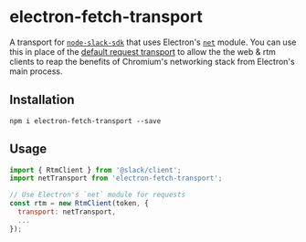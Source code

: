 # electron-fetch-transport

A transport for [`node-slack-sdk`](https://github.com/slackapi/node-slack-sdk) that uses Electron's [`net`](https://electron.atom.io/docs/api/net/) module. You can use this in place of the [default request transport](https://github.com/slackapi/node-slack-sdk/blob/master/lib/clients/transports/request.js) to allow the the web & rtm clients to reap the benefits of Chromium's networking stack from Electron's main process.

## Installation

```
npm i electron-fetch-transport --save
```

## Usage

``` js
import { RtmClient } from '@slack/client';
import netTransport from 'electron-fetch-transport';

// Use Electron's `net` module for requests
const rtm = new RtmClient(token, {
  transport: netTransport,
  ...
});
```